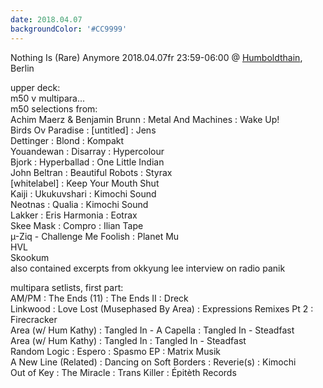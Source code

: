 ```yaml
---
date: 2018.04.07
backgroundColor: '#CC9999'
---
```


Nothing Is (Rare) Anymore 2018.04.07fr 23:59-06:00 @ [Humboldthain](http://www.humboldthain.com/), Berlin  

upper deck:  
m50 v multipara...  
m50 selections from:  
Achim Maerz & Benjamin Brunn : Metal And Machines : Wake Up!  
Birds Ov Paradise : \[untitled\] : Jens  
Dettinger : Blond : Kompakt  
Youandewan : Disarray : Hypercolour  
Bjork : Hyperballad : One Little Indian  
John Beltran : Beautiful Robots : Styrax  
\[whitelabel\] : Keep Your Mouth Shut  
Kaiji : Ukukuvshari : Kimochi Sound  
Neotnas : Qualia : Kimochi Sound  
Lakker : Eris Harmonia : Eotrax  
Skee Mask : Compro : Ilian Tape  
µ-Ziq - Challenge Me Foolish : Planet Mu  
HVL  
Skookum  
also contained excerpts from okkyung lee interview on radio panik  

multipara setlists, first part:  
AM/PM : The Ends (11) : The Ends II : Dreck  
Linkwood : Love Lost (Musephased By Area) : Expressions Remixes Pt 2 : Firecracker  
Area (w/ Hum Kathy) : Tangled In - A Capella : Tangled In - Steadfast  
Area (w/ Hum Kathy) : Tangled In : Tangled In - Steadfast  
Random Logic : Espero : Spasmo EP : Matrix Musik  
A New Line (Related) : Dancing on Soft Borders : Reverie(s) : Kimochi  
Out of Key : The Miracle : Trans Killer : Épitèth Records